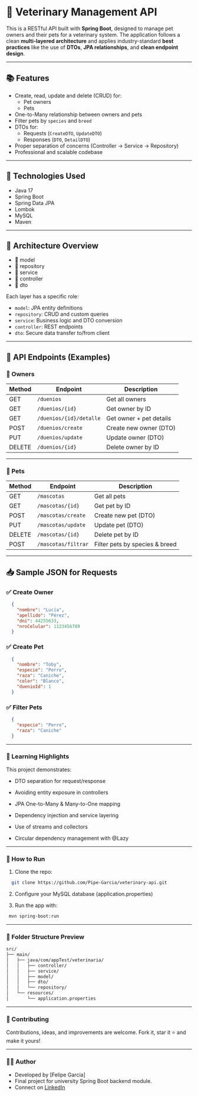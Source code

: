 # 🐾 Veterinary Management API

This is a RESTful API built with **Spring Boot**, designed to manage pet owners and their pets for a veterinary system. The application follows a clean **multi-layered architecture** and applies industry-standard **best practices** like the use of **DTOs**, **JPA relationships**, and **clean endpoint design**.

---

## 📚 Features

- Create, read, update and delete (CRUD) for:
  - Pet owners
  - Pets
- One-to-Many relationship between owners and pets
- Filter pets by `species` and `breed`
- DTOs for:
  - Requests (`CreateDTO`, `UpdateDTO`)
  - Responses (`DTO`, `DetailDTO`)
- Proper separation of concerns (Controller → Service → Repository)
- Professional and scalable codebase

---

## 🔧 Technologies Used

- Java 17
- Spring Boot
- Spring Data JPA
- Lombok
- MySQL
- Maven

---

## 🧱 Architecture Overview

 - 📁 model
 - 📁 repository
 - 📁 service
 - 📁 controller
 - 📁 dto


Each layer has a specific role:
- `model`: JPA entity definitions
- `repository`: CRUD and custom queries
- `service`: Business logic and DTO conversion
- `controller`: REST endpoints
- `dto`: Secure data transfer to/from client

---

## 🔗 API Endpoints (Examples)

### 📌 Owners

| Method | Endpoint                  | Description                 |
|--------|---------------------------|-----------------------------|
| GET    | `/duenios`                | Get all owners              |
| GET    | `/duenios/{id}`           | Get owner by ID             |
| GET    | `/duenios/{id}/detalle`   | Get owner + pet details     |
| POST   | `/duenios/create`         | Create new owner (DTO)      |
| PUT    | `/duenios/update`         | Update owner (DTO)          |
| DELETE | `/duenios/{id}`           | Delete owner by ID          |

---

### 🐶 Pets

| Method | Endpoint                    | Description                    |
|--------|-----------------------------|--------------------------------|
| GET    | `/mascotas`                 | Get all pets                   |
| GET    | `/mascotas/{id}`            | Get pet by ID                  |
| POST   | `/mascotas/create`          | Create new pet (DTO)           |
| PUT    | `/mascotas/update`          | Update pet (DTO)               |
| DELETE | `/mascotas/{id}`            | Delete pet by ID               |
| POST   | `/mascotas/filtrar`         | Filter pets by species & breed |

---

## 📥 Sample JSON for Requests

### ✅ Create Owner

```json
  {
    "nombre": "Lucía",
    "apellido": "Pérez",
    "dni": 44255633,
    "nroCelular": 1123456789
  }
  ```

### ✅ Create Pet

```json
  {
    "nombre": "Toby",
    "especie": "Perro",
    "raza": "Caniche",
    "color": "Blanco",
    "duenioId": 1
  }
  ```

### ✅ Filter Pets

```json
  {
    "especie": "Perro",
    "raza": "Caniche"
  }
  ```

---


### 🧠 Learning Highlights

This project demonstrates:

   - DTO separation for request/response

   - Avoiding entity exposure in controllers

   - JPA One-to-Many & Many-to-One mapping

   - Dependency injection and service layering

   - Use of streams and collectors

   - Circular dependency management with @Lazy


---

### 🚀 How to Run

1. Clone the repo:

  ```bash
    git clone https://github.com/Pipe-Garcia/veterinary-api.git
```

2. Configure your MySQL database (application.properties)

3. Run the app with:

  ```bash
   mvn spring-boot:run
```

---

### 📂 Folder Structure Preview

  ```bash
  src/
  ├── main/
  │   ├── java/com/appTest/veterinaria/
  │   │   ├── controller/
  │   │   ├── service/
  │   │   ├── model/
  │   │   ├── dto/
  │   │   └── repository/
  │   └── resources/
  │       └── application.properties
  ```

---

### 🤝 Contributing

Contributions, ideas, and improvements are welcome. Fork it, star it ⭐ and make it yours!

---

### 🧑‍🎓 Author

 - Developed by [Felipe Garcia]
 - Final project for university Spring Boot backend module.
 - Connect on <a href="https://www.linkedin.com/in/felipe-garc%C3%ADa-dev/">LinkedIn
